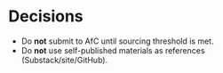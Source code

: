 # Decisions
- Do **not** submit to AfC until sourcing threshold is met.
- Do **not** use self-published materials as references (Substack/site/GitHub).

